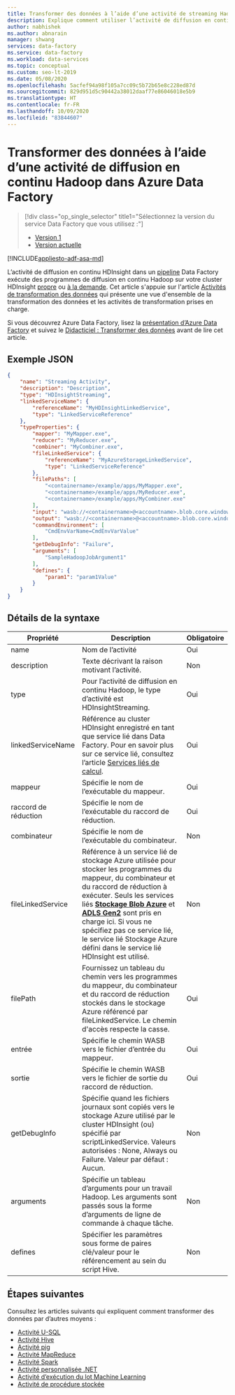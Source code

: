 ```yaml
---
title: Transformer des données à l’aide d’une activité de streaming Hadoop
description: Explique comment utiliser l’activité de diffusion en continu Hadoop dans Azure Data Factory pour transformer des données en exécutant des programmes de diffusion en continu Hadoop sur un cluster Hadoop.
author: nabhishek
ms.author: abnarain
manager: shwang
services: data-factory
ms.service: data-factory
ms.workload: data-services
ms.topic: conceptual
ms.custom: seo-lt-2019
ms.date: 05/08/2020
ms.openlocfilehash: 5acfef94a98f105a7cc09c5b72b65e8c228ed87d
ms.sourcegitcommit: 829d951d5c90442a38012daaf77e86046018e5b9
ms.translationtype: HT
ms.contentlocale: fr-FR
ms.lasthandoff: 10/09/2020
ms.locfileid: "83844607"
---
```

# <a name="transform-data-using-hadoop-streaming-activity-in-azure-data-factory"></a>Transformer des données à l’aide d’une activité de diffusion en continu Hadoop dans Azure Data Factory
> [!div class="op_single_selector" title1="Sélectionnez la version du service Data Factory que vous utilisez :"]
> * [Version 1](v1/data-factory-hadoop-streaming-activity.md)
> * [Version actuelle](transform-data-using-hadoop-streaming.md)

[!INCLUDE[appliesto-adf-asa-md](includes/appliesto-adf-asa-md.md)]

L’activité de diffusion en continu HDInsight dans un [pipeline](concepts-pipelines-activities.md) Data Factory exécute des programmes de diffusion en continu Hadoop sur votre cluster HDInsight [propre](compute-linked-services.md#azure-hdinsight-linked-service) ou [à la demande](compute-linked-services.md#azure-hdinsight-on-demand-linked-service). Cet article s'appuie sur l'article [Activités de transformation des données](transform-data.md) qui présente une vue d'ensemble de la transformation des données et les activités de transformation prises en charge.

Si vous découvrez Azure Data Factory, lisez la [présentation d’Azure Data Factory](introduction.md) et suivez le [Didacticiel : Transformer des données](tutorial-transform-data-spark-powershell.md) avant de lire cet article. 

## <a name="json-sample"></a>Exemple JSON
```json
{
    "name": "Streaming Activity",
    "description": "Description",
    "type": "HDInsightStreaming",
    "linkedServiceName": {
        "referenceName": "MyHDInsightLinkedService",
        "type": "LinkedServiceReference"
    },
    "typeProperties": {
        "mapper": "MyMapper.exe",
        "reducer": "MyReducer.exe",
        "combiner": "MyCombiner.exe",
        "fileLinkedService": {
            "referenceName": "MyAzureStorageLinkedService",
            "type": "LinkedServiceReference"
        },
        "filePaths": [
            "<containername>/example/apps/MyMapper.exe",
            "<containername>/example/apps/MyReducer.exe",
            "<containername>/example/apps/MyCombiner.exe"
        ],
        "input": "wasb://<containername>@<accountname>.blob.core.windows.net/example/input/MapperInput.txt",
        "output": "wasb://<containername>@<accountname>.blob.core.windows.net/example/output/ReducerOutput.txt",
        "commandEnvironment": [
            "CmdEnvVarName=CmdEnvVarValue"
        ],
        "getDebugInfo": "Failure",
        "arguments": [
            "SampleHadoopJobArgument1"
        ],
        "defines": {
            "param1": "param1Value"
        }
    }
}
```

## <a name="syntax-details"></a>Détails de la syntaxe

| Propriété          | Description                              | Obligatoire |
| ----------------- | ---------------------------------------- | -------- |
| name              | Nom de l’activité                     | Oui      |
| description       | Texte décrivant la raison motivant l’activité. | Non       |
| type              | Pour l’activité de diffusion en continu Hadoop, le type d’activité est HDInsightStreaming. | Oui      |
| linkedServiceName | Référence au cluster HDInsight enregistré en tant que service lié dans Data Factory. Pour en savoir plus sur ce service lié, consultez l’article [Services liés de calcul](compute-linked-services.md). | Oui      |
| mappeur            | Spécifie le nom de l’exécutable du mappeur. | Oui      |
| raccord de réduction           | Spécifie le nom de l’exécutable du raccord de réduction. | Oui      |
| combinateur          | Spécifie le nom de l’exécutable du combinateur. | Non       |
| fileLinkedService | Référence à un service lié de stockage Azure utilisée pour stocker les programmes du mappeur, du combinateur et du raccord de réduction à exécuter. Seuls les services liés **[Stockage Blob Azure](https://docs.microsoft.com/azure/data-factory/connector-azure-blob-storage)** et **[ADLS Gen2](https://docs.microsoft.com/azure/data-factory/connector-azure-data-lake-storage)** sont pris en charge ici. Si vous ne spécifiez pas ce service lié, le service lié Stockage Azure défini dans le service lié HDInsight est utilisé. | Non       |
| filePath          | Fournissez un tableau du chemin vers les programmes du mappeur, du combinateur et du raccord de réduction stockés dans le stockage Azure référencé par fileLinkedService. Le chemin d'accès respecte la casse. | Oui      |
| entrée             | Spécifie le chemin WASB vers le fichier d’entrée du mappeur. | Oui      |
| sortie            | Spécifie le chemin WASB vers le fichier de sortie du raccord de réduction. | Oui      |
| getDebugInfo      | Spécifie quand les fichiers journaux sont copiés vers le stockage Azure utilisé par le cluster HDInsight (ou) spécifié par scriptLinkedService. Valeurs autorisées : None, Always ou Failure. Valeur par défaut : Aucun. | Non       |
| arguments         | Spécifie un tableau d’arguments pour un travail Hadoop. Les arguments sont passés sous la forme d’arguments de ligne de commande à chaque tâche. | Non       |
| defines           | Spécifier les paramètres sous forme de paires clé/valeur pour le référencement au sein du script Hive. | Non       | 

## <a name="next-steps"></a>Étapes suivantes
Consultez les articles suivants qui expliquent comment transformer des données par d’autres moyens : 

* [Activité U-SQL](transform-data-using-data-lake-analytics.md)
* [Activité Hive](transform-data-using-hadoop-hive.md)
* [Activité pig](transform-data-using-hadoop-pig.md)
* [Activité MapReduce](transform-data-using-hadoop-map-reduce.md)
* [Activité Spark](transform-data-using-spark.md)
* [Activité personnalisée .NET](transform-data-using-dotnet-custom-activity.md)
* [Activité d’exécution du lot Machine Learning](transform-data-using-machine-learning.md)
* [Activité de procédure stockée](transform-data-using-stored-procedure.md)
